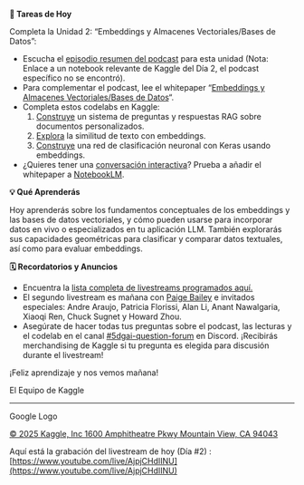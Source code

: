 **🎒 Tareas de Hoy**

Completa la Unidad 2: “Embeddings y Almacenes Vectoriales/Bases de Datos”:

* Escucha el [episodio resumen del podcast](https://www.kaggle.com/code/markishere/day-2-classifying-embeddings-with-keras) para esta unidad (Nota: Enlace a un notebook relevante de Kaggle del Día 2, el podcast específico no se encontró).
* Para complementar el podcast, lee el whitepaper “[Embeddings y Almacenes Vectoriales/Bases de Datos](https://kaggle.com/whitepaper-embeddings-and-vector-stores)“.
* Completa estos codelabs en Kaggle:
    1.  [Construye](https://www.kaggle.com/code/lukmanaliyuj/day-2-document-q-a-with-rag) un sistema de preguntas y respuestas RAG sobre documentos personalizados.
    2.  [Explora](https://www.kaggle.com/code/markishere/day-2-embeddings-and-similarity-scores) la similitud de texto con embeddings.
    3.  [Construye](https://www.kaggle.com/code/markishere/day-2-classifying-embeddings-with-keras) una red de clasificación neuronal con Keras usando embeddings.
* ¿Quieres tener una [conversación interactiva](https://developers.google.com/gmail/api/guides/push)? Prueba a añadir el whitepaper a [NotebookLM](https://notebooklm.google.com/).

**💡 Qué Aprenderás**

Hoy aprenderás sobre los fundamentos conceptuales de los embeddings y las bases de datos vectoriales, y cómo pueden usarse para incorporar datos en vivo o especializados en tu aplicación LLM. También explorarás sus capacidades geométricas para clasificar y comparar datos textuales, así como para evaluar embeddings.

**🗓️ Recordatorios y Anuncios**

* Encuentra la [lista completa de livestreams programados aquí.](https://notifications.googleapis.com/email/redirect?t=AFG8qyVPfI2L37wJO_dJW_lkefSbegHPnSRS6W251DHFZSDPZTCaxZ1bEXuDsp08wKkalpboPW8cDv_KvVXtvj4ZqfSx_PMVdjgHLxq9GFwwdLz7U6a7wm5Y3pblChLlYp8QXq-8d8yDF3EJYaWymfjypCN2xIn3qD_S7QJsBT6XXE5z1I5J-MFumbg9cT54nYBPXPlxSZLeTpr82PTrfJkEivHcne4Tai71tHAyt6ao1qaUIpmLzSn31jCW2FnTXzrKhw&r=eJzLKCkpKLbS16_MLy0pTUrVS87P1S_ISazMySwusQcRtgE-hW6JIZ7pJrmVpbo5SU4hRaEF-YGBnlVRURVlRf6JAaZqxZm2Hq5JIea-VWWZpm5l7qkpAQCzah_7&s=ALHZ2r6DvVM4YCbc6uLXzGKmLfuN)
* El segundo livestream es mañana con [Paige Bailey](https://notifications.googleapis.com/email/redirect?t=AFG8qyUgzzLhDd9Mc7nQ0Zo15jwxpbBmcnlDUpm2ihaA8Ci9Wf-JUZhVfqlF-4dEQDFoUYrPnn2pXy7aURyPULMeiwdf9Z0p9tm8j33EFRKn_Q4a2x9pL3MGraVnyO93T5mSSgtRO0Vr8mTGDr2cTZIAIa3RnDQ-MW_U7jQR959S7ofCKWHklCsU66jNLGNkUPJ_9SMZyyb1S25Fu1i9xybmG20gjeRfTG378GJQywoLR3taEdzch12WSqDfCO2gcNXqDg&r=eJzLKCkpKLbS16_QS87P1XepzEvMzUwOT00KSMxMT7UvSk2LLy5Kti0pB5Kqpq7p-fnpOamq5s4l5cmJuQVAkeLUogIwP70IyEssLcnILwIAFnkecQ&s=ALHZ2r5-Pny72Kr0RmLc9BRZuk8P) e invitados especiales: Andre Araujo, Patricia Florissi, Alan Li, Anant Nawalgaria, Xiaoqi Ren, Chuck Sugnet y Howard Zhou.
* Asegúrate de hacer todas tus preguntas sobre el podcast, las lecturas y el codelab en el canal [#5dgai-question-forum](https://notifications.googleapis.com/email/redirect?t=AFG8qyWGPwQv0GF7hQo76de_f54rffvcxRiDTT12mYQ2pwF9VjWI4zGQ9mWnHmu0uy-Bf3gEmKkG06va4RU_62Ra1ceFRq9mFkflgCt-muJzBVon4q7nkwDCldR0XKj1tslP5muWjLg4jBW3J2xs5jQRdG3P3VEtP1YJJF-pxy-YdaU2haxh9Oz6fEpWYg068_R3TnzUIixJLaVd5a1jV4M7cjsE6eFsHw_usJi7WLX7_-hcLUCkoGiXHYmmmpHqxWRVEQ&r=eJwFwQEKgCAQBMAfdbt65tlvQgWD0kj_TzNtrXceIuWaeXxly-OR3M7e6z2FBB1hLhliCjsBoUcI0RQGdVD6pD_jUBKb&s=ALHZ2r7P9-keGT-6tyqgiDMEwgqk) en Discord. ¡Recibirás merchandising de Kaggle si tu pregunta es elegida para discusión durante el livestream!

¡Feliz aprendizaje y nos vemos mañana!

El Equipo de Kaggle

---

Google Logo

[© 2025 Kaggle, Inc 1600 Amphitheatre Pkwy Mountain View, CA 94043](https://www.kaggle.com/)

Aquí está la grabación del livestream de hoy (Día #2) : [https://www.youtube.com/live/AjpjCHdIINU](https://www.youtube.com/live/AjpjCHdIINU)
